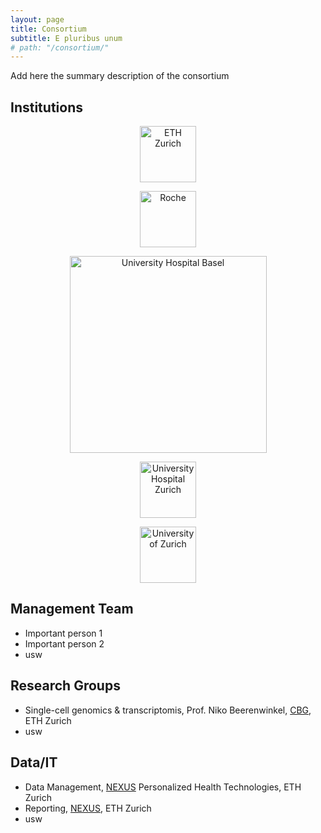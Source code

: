 ```yaml
---
layout: page
title: Consortium
subtitle: E pluribus unum
# path: "/consortium/"
---
```


<!-- Please add institutions, members and groups in the same way as the exiting ones -->

Add here the summary description of the consortium

## Institutions 
<!-- Link to institution main site - group links follow below -->

<p align="center">
<a href="https://ethz.ch"><img src="/tu-pro_website/assets/img/eth_logo.png" alt="ETH Zurich" height="90"/></a>
</p>

<p align="center">
<a href="https://www.roche.com"><img src="/tu-pro_website/assets/img/roche_logo.png" alt="Roche" height="90"/></a>
</p>

<p align="center">
<a href="https://www.unispital-basel.ch/"><img src="/tu-pro_website/assets/img/usb_logo.png" alt="University Hospital Basel" width="315"/></a>
</p>

<p align="center">
<a href="https://www.usz.ch/"><img src="/tu-pro_website/assets/img/usz_logo.png" alt="University Hospital Zurich" height="90"/></a>
</p>

<p align="center">
<a href="https://www.uzh.ch/"><img src="/tu-pro_website/assets/img/uzh_logo.png" alt="University of Zurich" height="90"/></a>
</p>

## Management Team

- Important person 1
- Important person 2
- usw

## Research Groups

- Single-cell genomics & transcriptomis, Prof. Niko Beerenwinkel, [CBG](https://bsse.ethz.ch/cbg), ETH Zurich
- usw

## Data/IT

- Data Management, [NEXUS](https://www.nexus.ethz.ch) Personalized Health Technologies, ETH Zurich
- Reporting, [NEXUS](https://www.nexus.ethz.ch), ETH Zurich
- usw